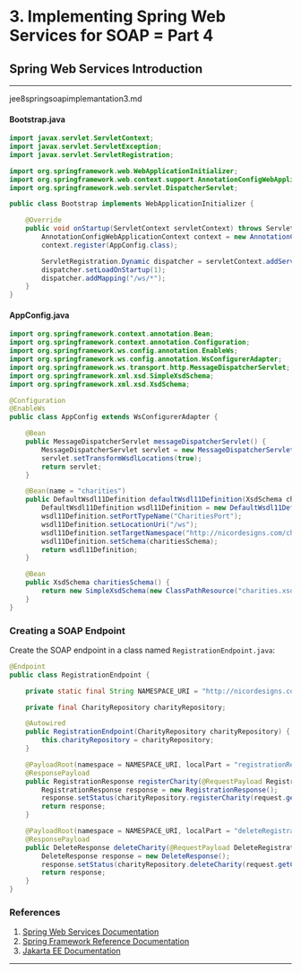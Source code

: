 # 3. Implementing Spring Web Services for SOAP = Part 4

## Spring Web Services Introduction

---

jee8springsoapimplemantation3.md
#### Bootstrap.java

```java
import javax.servlet.ServletContext;
import javax.servlet.ServletException;
import javax.servlet.ServletRegistration;

import org.springframework.web.WebApplicationInitializer;
import org.springframework.web.context.support.AnnotationConfigWebApplicationContext;
import org.springframework.web.servlet.DispatcherServlet;

public class Bootstrap implements WebApplicationInitializer {

    @Override
    public void onStartup(ServletContext servletContext) throws ServletException {
        AnnotationConfigWebApplicationContext context = new AnnotationConfigWebApplicationContext();
        context.register(AppConfig.class);

        ServletRegistration.Dynamic dispatcher = servletContext.addServlet("dispatcher", new DispatcherServlet(context));
        dispatcher.setLoadOnStartup(1);
        dispatcher.addMapping("/ws/*");
    }
}
```

#### AppConfig.java

```java
import org.springframework.context.annotation.Bean;
import org.springframework.context.annotation.Configuration;
import org.springframework.ws.config.annotation.EnableWs;
import org.springframework.ws.config.annotation.WsConfigurerAdapter;
import org.springframework.ws.transport.http.MessageDispatcherServlet;
import org.springframework.xml.xsd.SimpleXsdSchema;
import org.springframework.xml.xsd.XsdSchema;

@Configuration
@EnableWs
public class AppConfig extends WsConfigurerAdapter {

    @Bean
    public MessageDispatcherServlet messageDispatcherServlet() {
        MessageDispatcherServlet servlet = new MessageDispatcherServlet();
        servlet.setTransformWsdlLocations(true);
        return servlet;
    }

    @Bean(name = "charities")
    public DefaultWsdl11Definition defaultWsdl11Definition(XsdSchema charitiesSchema) {
        DefaultWsdl11Definition wsdl11Definition = new DefaultWsdl11Definition();
        wsdl11Definition.setPortTypeName("CharitiesPort");
        wsdl11Definition.setLocationUri("/ws");
        wsdl11Definition.setTargetNamespace("http://nicordesigns.com/charities");
        wsdl11Definition.setSchema(charitiesSchema);
        return wsdl11Definition;
    }

    @Bean
    public XsdSchema charitiesSchema() {
        return new SimpleXsdSchema(new ClassPathResource("charities.xsd"));
    }
}
```

### Creating a SOAP Endpoint

Create the SOAP endpoint in a class named `RegistrationEndpoint.java`:

```java
@Endpoint
public class RegistrationEndpoint {

    private static final String NAMESPACE_URI = "http://nicordesigns.com/charities";

    private final CharityRepository charityRepository;

    @Autowired
    public RegistrationEndpoint(CharityRepository charityRepository) {
        this.charityRepository = charityRepository;
    }

    @PayloadRoot(namespace = NAMESPACE_URI, localPart = "registrationRequest")
    @ResponsePayload
    public RegistrationResponse registerCharity(@RequestPayload RegistrationRequest request) {
        RegistrationResponse response = new RegistrationResponse();
        response.setStatus(charityRepository.registerCharity(request.getCharityRegistration()));
        return response;
    }

    @PayloadRoot(namespace = NAMESPACE_URI, localPart = "deleteRegistration")
    @ResponsePayload
    public DeleteResponse deleteCharity(@RequestPayload DeleteRegistration request) {
        DeleteResponse response = new DeleteResponse();
        response.setStatus(charityRepository.deleteCharity(request.getCharityId()));
        return response;
    }
}
```

### References

1. [Spring Web Services Documentation](https://docs.spring.io/spring-ws/docs/current/reference/)
2. [Spring Framework Reference Documentation](https://docs.spring.io/spring-framework/docs/current/reference/html/web.html)
3. [Jakarta EE Documentation](https://jakarta.ee/specifications/)

---
